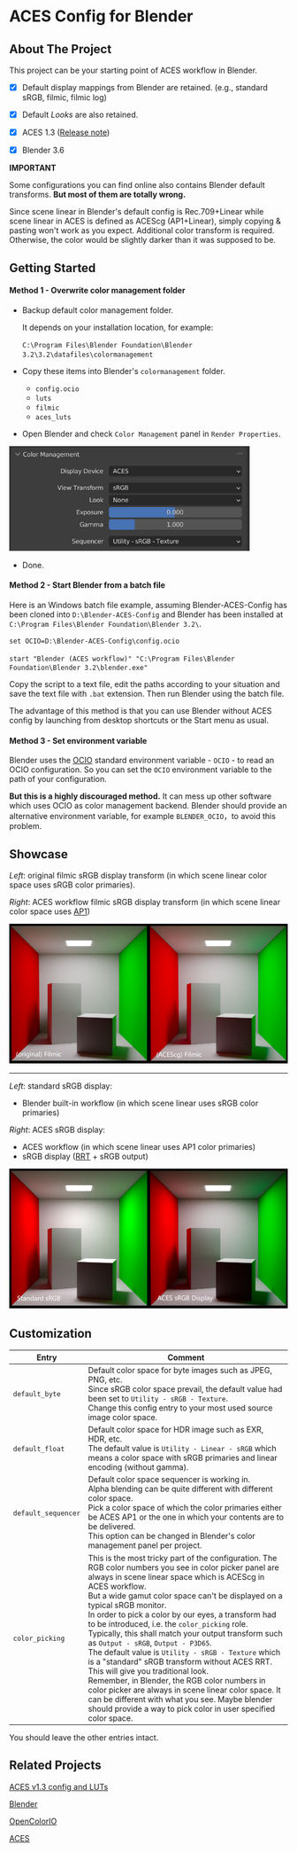 # ACES Config for Blender



## About The Project

This project can be your starting point of ACES workflow in Blender.

- [x] Default display mappings from Blender are retained. (e.g.,  standard sRGB, filmic, filmic log)
- [x] Default *Looks* are also retained.
- [x] ACES 1.3 ([Release note](https://community.acescentral.com/t/aces-1-3-now-available/3739))
- [x] Blender 3.6



**IMPORTANT**

Some configurations you can find online also contains Blender default transforms. **But most of them are totally wrong.** 

Since scene linear in Blender's default config is Rec.709+Linear while scene linear in ACES is defined as ACEScg (AP1+Linear), simply copying & pasting won't work as you expect. Additional color transform is required. Otherwise,  the color would be slightly darker than it was supposed to be.



## Getting Started

#### Method 1 - Overwrite color management folder

- Backup default color management folder.

  It depends on your installation location, for example:

  `C:\Program Files\Blender Foundation\Blender 3.2\3.2\datafiles\colormanagement`

- Copy these items into Blender's `colormanagement` folder.
  - `config.ocio`
  - `luts`
  - `filmic`
  - `aces_luts`
- Open Blender and check `Color Management` panel in `Render Properties`.

<img src="./docs/images/color_management_aces_srgb.png" alt="color_management_aces_srgb" style="zoom:67%;" />

- Done.



#### Method 2 - Start Blender from a batch file

Here is an Windows batch file example, assuming Blender-ACES-Config has been cloned into `D:\Blender-ACES-Config` and Blender has been installed at `C:\Program Files\Blender Foundation\Blender 3.2\`.

```
set OCIO=D:\Blender-ACES-Config\config.ocio

start "Blender (ACES workflow)" "C:\Program Files\Blender Foundation\Blender 3.2\blender.exe"
```

Copy the script to a text file, edit the paths according to your situation and save the text file with `.bat` extension. Then run Blender using the batch file.

The advantage of this method is that you can use Blender without ACES config by launching from desktop shortcuts or the Start menu as usual.



#### Method 3 - Set environment variable

Blender uses the [OCIO](https://opencolorio.org/) standard environment variable - `OCIO` -  to read an OCIO configuration. So you can set the `OCIO` environment variable to the path of your configuration.

**But this is a highly discouraged method.** It can mess up other software which uses OCIO as color management backend. Blender should provide an alternative environment variable, for example `BLENDER_OCIO`，to avoid this problem.



## Showcase

*Left*: original filmic sRGB display transform (in which scene linear color space uses sRGB color primaries).

*Right*: ACES workflow filmic sRGB display transform (in which scene linear color space uses [AP1](https://en.wikipedia.org/wiki/Academy_Color_Encoding_System#ACEScg))

![the_cornell_box_rec709_filmic_vs_ap1_filmic](./docs/images/the_cornell_box_rec709_filmic_vs_ap1_filmic.png)

----

*Left*: standard sRGB display:

- Blender built-in workflow (in which scene linear uses sRGB color primaries)

*Right*: ACES sRGB display:

- ACES workflow (in which scene linear uses AP1 color primaries)
- sRGB display ([RRT](https://en.wikipedia.org/wiki/Academy_Color_Encoding_System#System_overview) + sRGB output)



![the_cornell_box_standard_srgb_vs_aces_srgb](./docs/images/the_cornell_box_standard_srgb_vs_aces_srgb.png)



## Customization

| Entry               | Comment                                                      |
| ------------------- | ------------------------------------------------------------ |
| `default_byte`      | Default color space for byte images such as JPEG, PNG, etc. <br>Since sRGB color space prevail, the default value had been set to `Utility - sRGB - Texture`.<br>Change this config entry to your most used source image color space. |
| `default_float`     | Default color space for HDR image such as EXR, HDR, etc.<br>The default value is `Utility - Linear - sRGB` which means a color space with sRGB primaries and linear encoding (without gamma). |
| `default_sequencer` | Default color space sequencer is working in.<br>Alpha blending can be quite different with different color space.<br>Pick a color space of which the color primaries either be ACES AP1 or the one in which your contents are to be delivered.<br>This option can be changed in Blender's color management panel per project. |
| `color_picking`     | This is the most tricky part of the configuration. The RGB color numbers you see in color picker panel are always in scene linear space which is ACEScg in ACES workflow.<br>But a wide gamut color space can't be displayed on a typical sRGB monitor.<br>In order to pick a color by our eyes, a transform had to be introduced, i.e. the `color_picking` role. <br>Typically, this shall match your output transform such as `Output - sRGB`, `Output - P3D65`. <br>The default value is `Utility - sRGB - Texture` which is a "standard" sRGB transform without ACES RRT. This will give you traditional look.<br>Remember, in Blender, the RGB color numbers in color picker are always in scene linear color space. It can be different with what you see. Maybe blender should provide a way to pick color in user specified color space. |

You should leave the other entries intact.



## Related Projects

[ACES v1.3 config and LUTs](https://github.com/Ginurx/OpenColorIO-Configs)

[Blender](https://www.blender.org/)

[OpenColorIO](https://opencolorio.org/)

[ACES](https://acescentral.com/)
